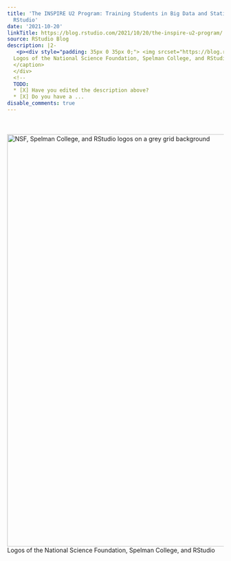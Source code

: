 ```yaml
---
title: 'The INSPIRE U2 Program: Training Students in Big Data and Statistics Using
  RStudio'
date: '2021-10-20'
linkTitle: https://blog.rstudio.com/2021/10/20/the-inspire-u2-program/
source: RStudio Blog
description: |2-
   <p><div style="padding: 35px 0 35px 0;"> <img srcset="https://blog.rstudio.com/2021/10/20/the-inspire-u2-program/image_hue26255b4c4d3a8b90e44523bbae235fb_728971_957x0_resize_box_2.png, https://blog.rstudio.com/2021/10/20/the-inspire-u2-program/image.png 2x" src="https://blog.rstudio.com/2021/10/20/the-inspire-u2-program/image.png" width="957" alt="NSF, Spelman College, and RStudio logos on a grey grid background"/> <caption>
  Logos of the National Science Foundation, Spelman College, and RStudio
  </caption>
  </div>
  <!--
  TODO:
  * [X] Have you edited the description above?
  * [X] Do you have a ...
disable_comments: true
---
```

 <p><div style="padding: 35px 0 35px 0;"> <img srcset="https://blog.rstudio.com/2021/10/20/the-inspire-u2-program/image_hue26255b4c4d3a8b90e44523bbae235fb_728971_957x0_resize_box_2.png, https://blog.rstudio.com/2021/10/20/the-inspire-u2-program/image.png 2x" src="https://blog.rstudio.com/2021/10/20/the-inspire-u2-program/image.png" width="957" alt="NSF, Spelman College, and RStudio logos on a grey grid background"/> <caption>
Logos of the National Science Foundation, Spelman College, and RStudio
</caption>
</div>
<!--
TODO:
* [X] Have you edited the description above?
* [X] Do you have a ...